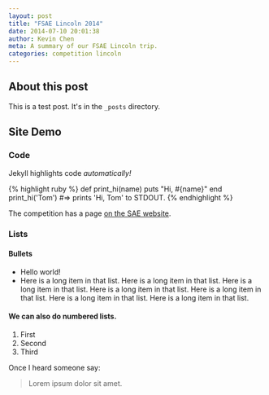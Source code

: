 ```yaml
---
layout: post
title: "FSAE Lincoln 2014"
date: 2014-07-10 20:01:38
author: Kevin Chen
meta: A summary of our FSAE Lincoln trip.
categories: competition lincoln
---
```


## About this post

This is a test post. It's in the `_posts` directory.

## Site Demo

### Code
Jekyll highlights code _automatically!_

{% highlight ruby %}
def print_hi(name)
  puts "Hi, #{name}"
end
print_hi('Tom')
#=> prints 'Hi, Tom' to STDOUT.
{% endhighlight %}

The competition has a page [on the SAE website](http://students.sae.org/cds/formulaseries/west/).

### Lists

#### Bullets

- Hello world!
- Here is a long item in that list. Here is a long item in that list. Here is a long item in that list. Here is a long item in that list. Here is a long item in that list. Here is a long item in that list. Here is a long item in that list. 

#### We can also do numbered lists.

1. First
2. Second
3. Third

Once I heard someone say:

> Lorem ipsum dolor sit amet.